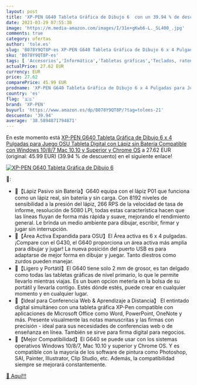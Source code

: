 ```yaml
---
layout: post
title: 'XP-PEN G640 Tableta Gráfica de Dibujo 6  con un 39.94 % de descuento'
date: 2021-03-29 07:55:38
image: 'https://m.media-amazon.com/images/I/31e+gKwb6-L._SL400_.jpg'
comments: true
category: ofertas
author: 'tole.es'
slug: 'B078Y9QT8P-es XP-PEN G640 Tableta Gráfica de Dibujo 6 x 4 Pulgadas para...'
sku: 'B078Y9QT8P-es'
tags: [ 'Accesorios','Informática','Tabletas gráficas','Teclados, ratones y periféricos de entrada','lápiz','xp-pen', ]
actualPrice: 27.62 EUR
currency: EUR
price: 27.62
comparePrice: 45.99 EUR
prodname: 'XP-PEN G640 Tableta Gráfica de Dibujo 6 x 4 Pulgadas para Juego OSU  Tableta Digital con Lápiz sin Batería Compatible con Windows 10/8/7  Mac 10.10 y Superior y Chrome OS'
country: 'es'
flag: '🇪🇸'
brand: 'XP-PEN'
buyurl: 'https://www.amazon.es/dp/B078Y9QT8P/?tag=tolees-21'
descuento: '39.94'
average: '38.5894871794871'
---
```


En este momento está [XP-PEN G640 Tableta Gráfica de Dibujo 6 x 4 Pulgadas para Juego OSU  Tableta Digital con Lápiz sin Batería Compatible con Windows 10/8/7  Mac 10.10 y Superior y Chrome OS](https://www.amazon.es/dp/B078Y9QT8P/?tag=tolees-21) a 27.62 EUR (original: 45.99 EUR) (39.94 %  de descuento) en el siguiente enlace!

[![XP-PEN G640 Tableta Gráfica de Dibujo 6 ](https://m.media-amazon.com/images/I/31e+gKwb6-L._SL400_.jpg)](https://www.amazon.es/dp/B078Y9QT8P/?tag=tolees-21)

🔎:

- 💯【Lápiz Pasivo sin Batería】G640 equipa con el lápiz P01 que funciona como un lápiz real, sin batería y sin carga. Con 8192 niveles de sensibilidad a la presión del lápiz, 266 RPS de la velocidad de tasa de informe, resolución de 5080 LPI, todas estas característica hacen que las líneas fluyan de forma más rápida y suave, mejorando el rendimiento general. Le brinda un medio ambiente para dibujar, escribir, firmar y jugar sin interrupción.
- 💯【Área Activa Expandida para OSU】El Área activa es 6 x 4 pulgadas. ¡Compare con el G430, el G640 proporciona un área activa más amplia para dibujar y jugar! La nueva posición del puerto USB es para adaptarse de mejor forma en dibujar y juegar. Tanto diestros como zurdos pueden manejar.
- 💯【Ligero y Portátil】El G640 tiene solo 2 mm de grosor, es tan delgado como todas las tabletas gráficas de nivel primario, lo que le permite llevarlo mientras viajas. Es un buen opcion meterla en la bolsa de su portátil y llevarla contigo. Estés dónde estés, puede crear en cualquier momento y en cualquier lugar.
- 💯【Ideal para Conferencia Web & Aprendizaje a Distancia】 El entintado digital simultáneo con una tableta gráfica XP-Pen compatible con aplicaciones de Microsoft Office como Word, PowerPoint, OneNote y más. Presente visualmente las notas manuscritas y las firmas con precisión - ideal para sus necesidades de conferencias web o de enseñanza en línea. También se sirve para firma digital para negocios.
- 💯【Mejor Compatibilidad】El G640 se puede usar con los sistemas operativos Windows 10/8/7, Mac 10.10 y superior y Chrome OS. Y es compatible con la mayoría de los software de pintura como Photoshop, SAI, Painter, Illustrator, Clip Studio, etc. Además, la compatibilidad siempre se mejorará constantemente.

[🛒 Aquí!!!](https://www.amazon.es/dp/B078Y9QT8P/?tag=tolees-21)
